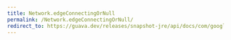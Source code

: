 ```yaml
---
title: Network.edgeConnectingOrNull
permalink: /Network.edgeConnectingOrNull/
redirect_to: https://guava.dev/releases/snapshot-jre/api/docs/com/google/common/graph/Network.html#edgeConnectingOrNull-N-N-
---
```

